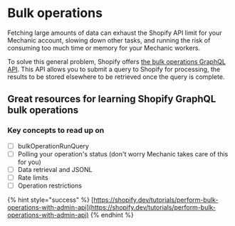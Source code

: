 # Bulk operations

Fetching large amounts of data can exhaust the Shopify API limit for your Mechanic account, slowing down other tasks, and running the risk of consuming too much time or memory for your Mechanic workers.

To solve this general problem, Shopify offers [the bulk operations GraphQL API](https://shopify.dev/tutorials/perform-bulk-operations-with-admin-api). This API allows you to submit a query to Shopify for processing, the results to be stored elsewhere to be retrieved once the query is complete.

## Great resources for learning Shopify GraphQL bulk operations

### Key concepts to read up on

* [ ] bulkOperationRunQuery
* [ ] Polling your operation's status \(don't worry Mechanic takes care of this for you\)
* [ ] Data retrieval and JSONL
* [ ] Rate limits
* [ ] Operation restrictions

{% hint style="success" %}
[https://shopify.dev/tutorials/perform-bulk-operations-with-admin-api](https://shopify.dev/tutorials/perform-bulk-operations-with-admin-api)
{% endhint %}

